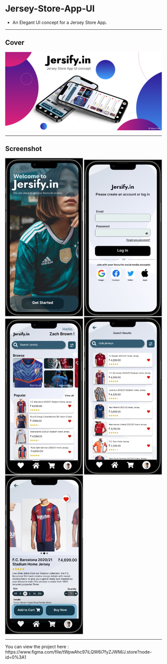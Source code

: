 # Jersey-Store-App-UI

- An Elegant UI concept for a Jersey Store App.</br>
<hr>

## Cover
<img src="assets/cover.png" width="900">
<hr>

## Screenshot
<p float="left">
  <img src="assets/ss1.jpg" width="250">
  <img src = "assets/ss2.jpg"  width = "250" >
  <img src="assets/ss3.jpg" width="250">
  <img src="assets/ss4.jpg" width="250">
  <img src="assets/ss5.jpg" width="250">
</p>  
<hr>
You can view the project here : https://www.figma.com/file/tWpwAhc97iLQW6i7fyZJWM/J.store?node-id=0%3A1
